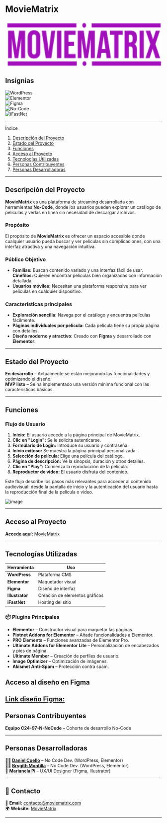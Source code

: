 # MovieMatrix  

<p align="center">
  <img src="/UX/Img/Logo/logoV3.png" alt="Mi Logo" width="500" height="150">
</p> 

## Insignias  
![WordPress](https://img.shields.io/badge/WordPress-21759B?style=for-the-badge&logo=wordpress&logoColor=white)  
![Elementor](https://img.shields.io/badge/Elementor-92003B?style=for-the-badge&logo=elementor&logoColor=white)  
![Figma](https://img.shields.io/badge/Figma-F24E1E?style=for-the-badge&logo=figma&logoColor=white)  
![No-Code](https://img.shields.io/badge/No--Code-FFD700?style=for-the-badge&logo=appveyor&logoColor=black)  
![iFastNet](https://img.shields.io/badge/Hosting-iFastNet-blue?style=for-the-badge)  

---

  Índice  
1. [Descripción del Proyecto](descripción-del-proyecto)  
2. [Estado del Proyecto](estado-del-proyecto)  
3. [Funciones](Funciones)  
4. [Acceso al Proyecto](acceso-al-proyecto)  
5. [Tecnologías Utilizadas](tecnologías-utilizadas)  
6. [Personas Contribuyentes](personas-contribuyentes)  
7. [Personas Desarrolladoras](personas-desarrolladoras)  


---

## Descripción del Proyecto  

**MovieMatrix** es una plataforma de streaming desarrollada con herramientas **No-Code**, donde los usuarios pueden explorar un catálogo de películas y verlas en línea sin necesidad de descargar archivos.  

###  Propósito  
El propósito de **MovieMatrix** es ofrecer un espacio accesible donde cualquier usuario pueda buscar y ver películas sin complicaciones, con una interfaz atractiva y una navegación intuitiva.  

###  Público Objetivo  
- **Familias:** Buscan contenido variado y una interfaz fácil de usar.  
   **Cinéfilos:** Quieren encontrar películas bien organizadas con información detallada.  
- **Usuarios móviles:** Necesitan una plataforma responsive para ver películas en cualquier dispositivo.  

###  Características principales  
- **Exploración sencilla:** Navega por el catálogo y encuentra películas fácilmente.  
- **Páginas individuales por película:** Cada película tiene su propia página con detalles.  
- **Diseño moderno y atractivo:** Creado con **Figma** y desarrollado con **Elementor**.  
  

---

##  Estado del Proyecto  
**En desarrollo** – Actualmente se están mejorando las funcionalidades y optimizando el diseño.  
**MVP listo** – Se ha implementado una versión mínima funcional con las características básicas.  

---

## Funciones  

###  Flujo de Usuario  
1. **Inicio:** El usuario accede a la página principal de MovieMatrix.  
2. **Clic en "Login":** Se le solicita autenticarse.  
3. **Formulario de Login:** Introduce su usuario y contraseña.  
4. **Inicio exitoso:** Se muestra la página principal personalizada.  
5. **Selección de película:** Elige una película del catálogo.  
6. **Página de descripción:** Ve la sinopsis, duración y otros detalles.  
7. **Clic en "Play":** Comienza la reproducción de la película.  
8. **Reproductor de video:** El usuario disfruta del contenido.

Este flujo describe los pasos más relevantes para acceder al contenido audiovisual: desde la pantalla de inicio y la autenticación del usuario hasta la reproducción final de la película o video.

![image](https://github.com/user-attachments/assets/228b468b-7928-40dc-aa12-b8c362950e42)

---

##  Acceso al Proyecto  
 **Accede aquí:** [MovieMatrix](http://moviematrix.kesug.com/)

 

---

##  Tecnologías Utilizadas  

| **Herramienta**  | **Uso**  |  
|------------------|---------|  
|  **WordPress** | Plataforma CMS |  
| **Elementor** | Maquetador visual |  
|  **Figma**     | Diseño de interfaz |  
| **Illustrator** | Creación de elementos gráficos |  
| **iFastNet**  | Hosting del sitio |  

### 📦 Plugins Principales  
- **Elementor** – Constructor visual para maquetar las páginas.  
- **Piotnet Addons for Elementor** – Añade funcionalidades a Elementor.  
- **PRO Elements** – Funciones avanzadas de Elementor Pro.  
- **Ultimate Addons for Elementor Lite** – Personalización de encabezados y pies de página.  
- **Ultimate Member** – Creación de perfiles de usuario.  
- **Image Optimizer** – Optimización de imágenes.  
- **Akismet Anti-Spam** – Protección contra spam.  

##  Acceso al diseño en Figma  
[Link diseño Figma:](https://www.figma.com/design/ErHvYKP19ZlxNhqLY3Gelz/Movies?node-id=0-1&t=3iL3kLqDhLA2yCVm-0)
---

##  Personas Contribuyentes  

 **Equipo C24-97-N-NoCode** – Cohorte de desarrollo No-Code  

---

##  Personas Desarrolladoras  

👨‍💻 **[Daniel Cuello](https://github.com/Danielcf89)**  – No Code Dev. (WordPress, Elementor)  
👩‍💻 **[Brygith Montilla](https://github.com/brygithmontilla)** – No Code Dev. (WordPress, Elementor)  
🎨 **[Marianela Pi](https://github.com/Marian720)** – UX/UI Designer (Figma, Illustrator)  

---

## 📩 Contacto  

📧 **Email:** contacto@moviematrix.com  
🌍 **Website:** [MovieMatrix](http://moviematrix.kesug.com/)

---









